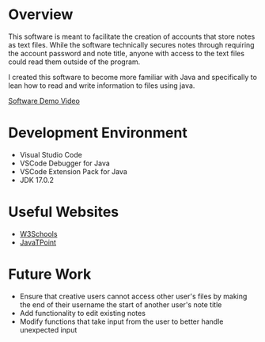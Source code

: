 # Overview

This software is meant to facilitate the creation of accounts that store notes as text files. While the software technically secures notes through requiring the account password and note title,
anyone with access to the text files could read them outside of the program.

I created this software to become more familiar with Java and specifically to lean how to read and write information
to files using java.

[Software Demo Video](https://youtu.be/mbUWceS3atM)

# Development Environment

* Visual Studio Code
* VSCode Debugger for Java
* VSCode Extension Pack for Java
* JDK 17.0.2

# Useful Websites

* [W3Schools](https://www.w3schools.com/java/default.asp)
* [JavaTPoint](https://www.javatpoint.com/java-tutorial)

# Future Work

* Ensure that creative users cannot access other user's files by making the end of their username the start of
another user's note title
* Add functionality to edit existing notes
* Modify functions that take input from the user to better handle unexpected input